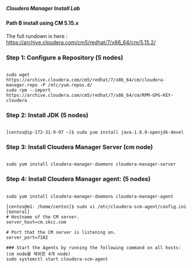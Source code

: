 ##### Cloudera Manager Install Lab
#### Path B install using CM 5.15.x
The full rundown is here : https://archive.cloudera.com/cm5/redhat/7/x86_64/cm/5.15.2/


### Step 1: Configure a Repository (5 nodes)
<pre><code>
sudo wget https://archive.cloudera.com/cm5/redhat/7/x86_64/cm/cloudera-manager.repo -P /etc/yum.repos.d/
sudo rpm --import https://archive.cloudera.com/cm5/redhat/7/x86_64/cm/RPM-GPG-KEY-cloudera
</code></pre>

### Step 2: Install JDK (5 nodes)
<pre><code>
[centos@ip-172-31-9-97 ~]$ sudo yum install java-1.8.0-openjdk-devel
</code></pre>

### Step 3: Install Cloudera Manager Server (cm node)
<pre><code>
sudo yum install cloudera-manager-daemons cloudera-manager-server
</code></pre>

### Step 4: Install Cloudera Manager agent: (5 nodes)
<pre><code>
sudo yum install cloudera-manager-daemons cloudera-manager-agent

[centos@m1: /home/centos]$ sudo vi /etc/cloudera-scm-agent/config.ini
[General]
# Hostname of the CM server.
server_host=cm.skcc.com

# Port that the CM server is listening on.
server_port=7182

### Start the Agents by running the following command on all hosts: (cm node를 제외한 4개 node)
sudo systemctl start cloudera-scm-agent
</code></pre>
